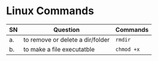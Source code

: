 # Linux Commands
| SN    | Question                  | Commands                   |
|-------|---------------------------|----------------------------|
| a.    | to remove or delete a dir/folder | ```rmdir```       |
| b.    | to make a file executatble       |  ```chmod +x```     |